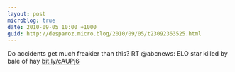 ```yaml
---
layout: post
microblog: true
date: 2010-09-05 10:00 +1000
guid: http://desparoz.micro.blog/2010/09/05/t23092363525.html
---
```

Do accidents get much freakier than this? RT @abcnews: ELO star killed by bale of hay [bit.ly/cAUPj6](http://bit.ly/cAUPj6)
